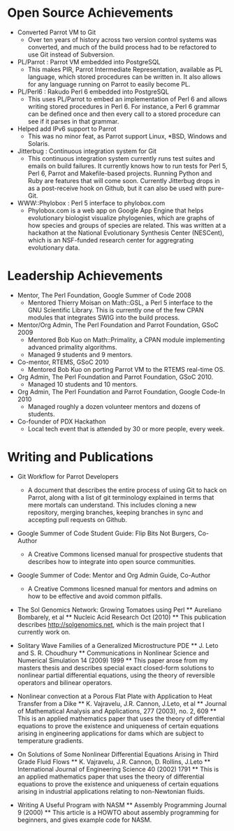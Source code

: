 # Open Source Achievements

* Converted Parrot VM to Git
    * Over ten years of history across two version control systems was converted,
    and much of the build process had to be refactored to use Git instead of Subversion.
* PL/Parrot : Parrot VM embedded into PostgreSQL
    * This makes PIR, Parrot Intermediate Representation, available as PL language, which 
    stored procedures can be written in. It also allows for any language running on Parrot
    to easily become PL.
* PL/Perl6  : Rakudo Perl 6 embedded into PostgreSQL
    * This uses PL/Parrot to embed an implementation of Perl 6 and allows writing stored
    procedures in Perl 6. For instance, a Perl 6 grammar can be defined once and then
    every call to a stored procedure can see if it parses in that grammar.
* Helped add IPv6 support to Parrot
    * This was no minor feat, as Parrot support Linux, *BSD, Windows and Solaris.
* Jitterbug : Continuous integration system for Git
    * This continuous integration system currently runs test suites and emails
    on build failures. It currently knows how to run tests for Perl 5, Perl 6, Parrot
    and Makefile-based projects. Running Python and Ruby are features that will
    come soon. Currently Jitterbug drops in as a post-receive hook on Github, but it
    can also be used with pure-Git.
* WWW::Phylobox : Perl 5 interface to phylobox.com
    * Phylobox.com is a web app on Google App Engine that helps evolutionary biologist
    visualize phylogenies, which are graphs of how species and groups of species are related.
    This was written at a hackathon at the National Evolutionary Synthesis Center (NESCent),
    which is an NSF-funded research center for aggregrating evolutionary data.

# Leadership Achievements

* Mentor, The Perl Foundation, Google Summer of Code 2008
    * Mentored Thierry Moisan on Math::GSL, a Perl 5 interface to the GNU Scientific Library. This
    is currently one of the few CPAN modules that integrates SWIG into the build process.
* Mentor/Org Admin, The Perl Foundation and Parrot Foundation, GSoC 2009
    * Mentored Bob Kuo on Math::Primality, a CPAN module implementing advanced primality algorithms.
    * Managed 9 students and 9 mentors.
* Co-mentor, RTEMS, GSoC 2010
    * Mentored Bob Kuo on porting Parrot VM to the RTEMS real-time OS.
* Org Admin, The Perl Foundation and Parrot Foundation, GSoC 2010.
    * Managed 10 students and 10 mentors.
* Org Admin, The Perl Foundation and Parrot Foundation, Google Code-In 2010
    * Managed roughly a dozen volunteer mentors and dozens of students.
* Co-founder of PDX Hackathon
    * Local tech event that is attended by 30 or more people, every week.

# Writing and Publications

* Git Workflow for Parrot Developers
    * A document that describes the entire process of using Git to hack on Parrot, along with a list of git terminology explained in terms that mere mortals can understand. This includes cloning a new repository, merging branches, keeping branches in sync and accepting pull requests on Github.

* Google Summer of Code Student Guide: Flip Bits Not Burgers, Co-Author
    * A Creative Commons licensed manual for prospective students that describes how to integrate into open source communities.

* Google Summer of Code: Mentor and Org Admin Guide, Co-Author
    * A Creative Commons licesned manual for mentors and admins on how to be effective and avoid common pitfalls.

* The Sol Genomics Network: Growing Tomatoes using Perl
    ** Aureliano Bombarely, et al
    ** Nucleic Acid Research Oct (2010)
    ** This publication describes http://solgenomics.net, which is the main project that I currently work on.

* Solitary Wave Families of a Generalized Microstructure PDE
    ** J. Leto and S. R. Choudhury
    ** Communications in Nonlinear Science and Numerical Simulation 14 (2009) 1999
    ** This paper arose from my masters thesis and describes special exact closed-form solutions to nonlinear partial differential equations, using the theory of reversible operators and bilinear operators.

* Nonlinear convection at a Porous Flat Plate with Application to Heat Transfer from a Dike
    ** K. Vajravelu, J.R. Cannon, J.Leto, et al
    ** Journal of Mathematical Analysis and Applications, 277 (2003), no. 2, 609
    ** This is an applied mathematics paper that uses the theory of differential equations to prove the existence and uniqueness of certain equations arising in engineering applications for dams which are subject to temperature gradients.

* On Solutions of Some Nonlinear Differential Equations Arising in Third Grade Fluid Flows
    ** K. Vajravelu, J.R. Cannon, D. Rollins, J.Leto
    ** International Journal of Engineering Science 40 (2002) 1791
    ** This is an applied mathematics paper that uses the theory of differential equations to prove the existence and uniqueness of certain equations arising in industrial applications relating to non-Newtonian fluids.

* Writing A Useful Program with NASM
    ** Assembly Programming Journal 9 (2000)
    ** This article is a HOWTO about assembly programming for beginners, and gives example code for NASM.

